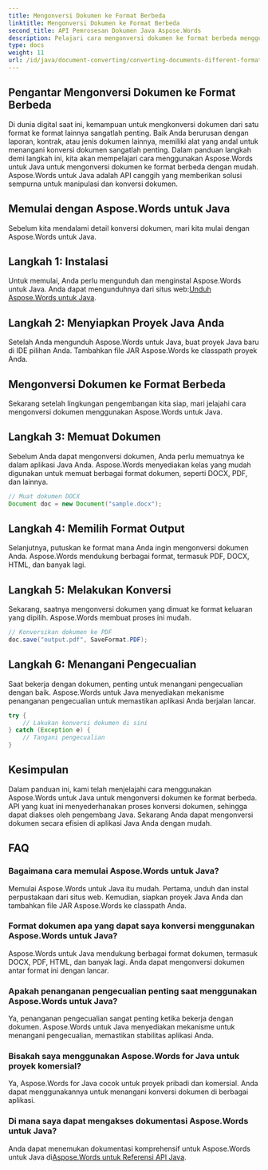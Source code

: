 ```yaml
---
title: Mengonversi Dokumen ke Format Berbeda
linktitle: Mengonversi Dokumen ke Format Berbeda
second_title: API Pemrosesan Dokumen Java Aspose.Words
description: Pelajari cara mengonversi dokumen ke format berbeda menggunakan Aspose.Words untuk Java. Panduan langkah demi langkah untuk konversi dokumen yang efisien.
type: docs
weight: 11
url: /id/java/document-converting/converting-documents-different-formats/
---
```


## Pengantar Mengonversi Dokumen ke Format Berbeda

Di dunia digital saat ini, kemampuan untuk mengkonversi dokumen dari satu format ke format lainnya sangatlah penting. Baik Anda berurusan dengan laporan, kontrak, atau jenis dokumen lainnya, memiliki alat yang andal untuk menangani konversi dokumen sangatlah penting. Dalam panduan langkah demi langkah ini, kita akan mempelajari cara menggunakan Aspose.Words untuk Java untuk mengonversi dokumen ke format berbeda dengan mudah. Aspose.Words untuk Java adalah API canggih yang memberikan solusi sempurna untuk manipulasi dan konversi dokumen.

## Memulai dengan Aspose.Words untuk Java

Sebelum kita mendalami detail konversi dokumen, mari kita mulai dengan Aspose.Words untuk Java.

## Langkah 1: Instalasi

 Untuk memulai, Anda perlu mengunduh dan menginstal Aspose.Words untuk Java. Anda dapat mengunduhnya dari situs web:[Unduh Aspose.Words untuk Java](https://releases.aspose.com/words/java/).

## Langkah 2: Menyiapkan Proyek Java Anda

Setelah Anda mengunduh Aspose.Words untuk Java, buat proyek Java baru di IDE pilihan Anda. Tambahkan file JAR Aspose.Words ke classpath proyek Anda.

## Mengonversi Dokumen ke Format Berbeda

Sekarang setelah lingkungan pengembangan kita siap, mari jelajahi cara mengonversi dokumen menggunakan Aspose.Words untuk Java.

## Langkah 3: Memuat Dokumen

Sebelum Anda dapat mengonversi dokumen, Anda perlu memuatnya ke dalam aplikasi Java Anda. Aspose.Words menyediakan kelas yang mudah digunakan untuk memuat berbagai format dokumen, seperti DOCX, PDF, dan lainnya.

```java
// Muat dokumen DOCX
Document doc = new Document("sample.docx");
```

## Langkah 4: Memilih Format Output

Selanjutnya, putuskan ke format mana Anda ingin mengonversi dokumen Anda. Aspose.Words mendukung berbagai format, termasuk PDF, DOCX, HTML, dan banyak lagi.

## Langkah 5: Melakukan Konversi

Sekarang, saatnya mengonversi dokumen yang dimuat ke format keluaran yang dipilih. Aspose.Words membuat proses ini mudah.

```java
// Konversikan dokumen ke PDF
doc.save("output.pdf", SaveFormat.PDF);
```

## Langkah 6: Menangani Pengecualian

Saat bekerja dengan dokumen, penting untuk menangani pengecualian dengan baik. Aspose.Words untuk Java menyediakan mekanisme penanganan pengecualian untuk memastikan aplikasi Anda berjalan lancar.

```java
try {
    // Lakukan konversi dokumen di sini
} catch (Exception e) {
    // Tangani pengecualian
}
```

## Kesimpulan

Dalam panduan ini, kami telah menjelajahi cara menggunakan Aspose.Words untuk Java untuk mengonversi dokumen ke format berbeda. API yang kuat ini menyederhanakan proses konversi dokumen, sehingga dapat diakses oleh pengembang Java. Sekarang Anda dapat mengonversi dokumen secara efisien di aplikasi Java Anda dengan mudah.

## FAQ

### Bagaimana cara memulai Aspose.Words untuk Java?

Memulai Aspose.Words untuk Java itu mudah. Pertama, unduh dan instal perpustakaan dari situs web. Kemudian, siapkan proyek Java Anda dan tambahkan file JAR Aspose.Words ke classpath Anda.

### Format dokumen apa yang dapat saya konversi menggunakan Aspose.Words untuk Java?

Aspose.Words untuk Java mendukung berbagai format dokumen, termasuk DOCX, PDF, HTML, dan banyak lagi. Anda dapat mengonversi dokumen antar format ini dengan lancar.

### Apakah penanganan pengecualian penting saat menggunakan Aspose.Words untuk Java?

Ya, penanganan pengecualian sangat penting ketika bekerja dengan dokumen. Aspose.Words untuk Java menyediakan mekanisme untuk menangani pengecualian, memastikan stabilitas aplikasi Anda.

### Bisakah saya menggunakan Aspose.Words for Java untuk proyek komersial?

Ya, Aspose.Words for Java cocok untuk proyek pribadi dan komersial. Anda dapat menggunakannya untuk menangani konversi dokumen di berbagai aplikasi.

### Di mana saya dapat mengakses dokumentasi Aspose.Words untuk Java?

Anda dapat menemukan dokumentasi komprehensif untuk Aspose.Words untuk Java di[Aspose.Words untuk Referensi API Java](https://reference.aspose.com/words/java/).